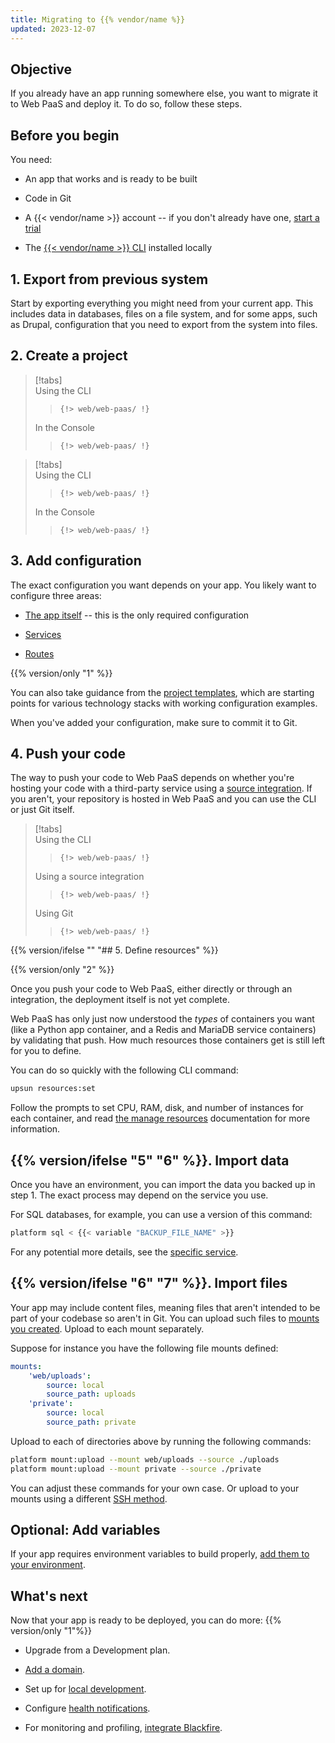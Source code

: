 ```yaml
---
title: Migrating to {{% vendor/name %}}
updated: 2023-12-07
---
```



## Objective  

If you already have an app running somewhere else, you want to migrate it to Web PaaS and deploy it.
To do so, follow these steps.

## Before you begin

You need:


- An app that works and is ready to be built

- Code in Git

- A {{< vendor/name >}} account -- if you don't already have one, [start a trial](https://auth.api.platform.sh/register?trial_type=general)

- The [{{< vendor/name >}} CLI](../../administration/administration-cli) installed locally



## 1. Export from previous system

Start by exporting everything you might need from your current app.
This includes data in databases, files on a file system,
and for some apps, such as Drupal, configuration that you need to export from the system into files.

## 2. Create a project

<!-- Web PaaS -->
> [!tabs]      
> Using the CLI     
>> ```      
>> {!> web/web-paas/ !}  
>> ```     
> In the Console     
>> ```      
>> {!> web/web-paas/ !}  
>> ```     

<!-- Upsun -->
> [!tabs]      
> Using the CLI     
>> ```      
>> {!> web/web-paas/ !}  
>> ```     
> In the Console     
>> ```      
>> {!> web/web-paas/ !}  
>> ```     

## 3. Add configuration

The exact configuration you want depends on your app.
You likely want to configure three areas:

- [The app itself](../../create-apps) -- this is the only required configuration

- [Services](../../add-services)

- [Routes](../../define-routes)


{{% version/only "1" %}}
<!-- Web PaaS -->
You can also take guidance from the [project templates](../../development/development-templates),
which are starting points for various technology stacks with working configuration examples.


When you've added your configuration, make sure to commit it to Git.

## 4. Push your code

The way to push your code to Web PaaS depends on
whether you're hosting your code with a third-party service using a [source integration](../../integrations/integrations-source).
If you aren't, your repository is hosted in Web PaaS
and you can use the CLI or just Git itself.

> [!tabs]      
> Using the CLI     
>> ```      
>> {!> web/web-paas/ !}  
>> ```     
> Using a source integration     
>> ```      
>> {!> web/web-paas/ !}  
>> ```     
> Using Git     
>> ```      
>> {!> web/web-paas/ !}  
>> ```     

{{% version/ifelse "" "## 5. Define resources" %}}

{{% version/only "2" %}}

Once you push your code to Web PaaS, either directly or through an integration, the deployment itself is not yet complete.

Web PaaS has only just now understood the _types_ of containers you want (like a Python app container, and a Redis and MariaDB service containers) by validating that push. 
How much resources those containers get is still left for you to define.

You can do so quickly with the following CLI command:

```bash
upsun resources:set
```

Follow the prompts to set CPU, RAM, disk, and number of instances for each container,
and read [the manage resources](../../manage-resources) documentation for more information.



## {{% version/ifelse "5" "6" %}}. Import data

Once you have an environment, you can import the data you backed up in step 1.
The exact process may depend on the service you use.

For SQL databases, for example, you can use a version of this command:

```bash
platform sql < {{< variable "BACKUP_FILE_NAME" >}}
```

For any potential more details, see the [specific service](../../add-services).

## {{% version/ifelse "6" "7" %}}. Import files

Your app may include content files, meaning files that aren't intended to be part of your codebase so aren't in Git.
You can upload such files to [mounts you created](/create-apps/app-reference.md#mounts).
Upload to each mount separately.

Suppose for instance you have the following file mounts defined:


<!-- Web PaaS -->
```yaml 
mounts:
    'web/uploads':
        source: local
        source_path: uploads
    'private':
        source: local
        source_path: private
```


Upload to each of directories above by running the following commands:

```bash
platform mount:upload --mount web/uploads --source ./uploads
platform mount:upload --mount private --source ./private
```

You can adjust these commands for your own case.
Or upload to your mounts using a different [SSH method](/development/file-transfer.md#transfer-files-using-an-ssh-client).

## Optional: Add variables

If your app requires environment variables to build properly, [add them to your environment](../../development/development-variables/set-variables).

## What's next

Now that your app is ready to be deployed, you can do more:
{{% version/only "1"%}}
<!-- Web PaaS -->
- Upgrade from a Development plan.


- [Add a domain](../../domains/domains-steps).

- Set up for [local development](../../development/development-local).

- Configure [health notifications](../../integrations/integrations-notifications).


- For monitoring and profiling, [integrate Blackfire](../../increase-observability/increase-observability-integrate-observability/blackfire).


